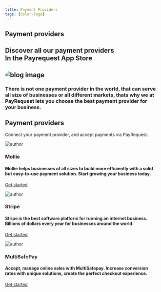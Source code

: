 ```yaml
---
title: Payment Providers
tags: [color-logo]
---
```



<!-- Breadcrumb Start -->
<section class="breadcrumb-area">
         <div class="breadcrumb-shape"></div>
         <div class="container">
            <div class="row">
               <div class="col-lg-12">
                  <div class="breadcrumb-inn">
                     <div class="section-title wow fadeInUp" data-wow-duration="1s" data-wow-delay="0.3s">
                       <h2>Payment <span>providers</span></h2>
                     </div>
                  </div>
               </div>
            </div>
         </div>
      </section>
 <!-- Breadcrumb End -->
       

<section class="about-page-section section_100">
         <div class="container">
            <div class="row">
               <div class="col-lg-12">
                  <div class="section-title wow fadeInUp" data-wow-duration="1s" data-wow-delay="0.3s" style="visibility: visible; animation-duration: 1s; animation-delay: 0.3s; animation-name: fadeInUp;">
                     <h2>Discover all our payment providers <br>In the 
<span>Payrequest App Store</span>

</h2>
                  </div>
               </div>
            </div>
            <div class="row align-items-center">
               <div class="col-lg-5 lg-1">
                  <div class="about-page-left wow fadeInLeft" data-wow-duration="1s" data-wow-delay="0.5s" style="visibility: visible; animation-duration: 1s; animation-delay: 0.5s; animation-name: fadeInLeft;">
                     <h2 class="mr-5"><div class="">
                        <img src="https://i.imgur.com/VJDXcFv.png" alt="blog image" style="
    border-radius: 20px;
">
                     </div></h2>
                  </div>
               </div>
               <div class="col-lg-6">
                  <div class="about-page-text wow fadeInRight" data-wow-duration="1s" data-wow-delay="0.6s" style="visibility: visible; animation-duration: 1s; animation-delay: 0.6s; animation-name: fadeInRight;">
                     <h3>There is not one payment provider in the world, that can serve all size of businesses or all different markets, thats why we at PayRequest lets you choose the best payment provider for your business.
</h3>
                  </div>
               </div>
            </div>
         </div>
      </section>




<section class="blog-section section_100">
         <div class="container">
            <div class="row align-items-center">
               <div class="col-lg-5 col-md-12">
                  <div class="section-title wow fadeInLeft" data-wow-duration="1s" data-wow-delay="0.3s" style="visibility: visible; animation-duration: 1s; animation-delay: 0.3s; animation-name: fadeInLeft;">
                     <h2><span>Payment</span> providers</h2>
                  </div>
               </div>
               <div class="col-lg-7 col-md-12">
                  <div class="section-para wow fadeInRight" data-wow-duration="1s" data-wow-delay="0.4s" style="visibility: visible; animation-duration: 1s; animation-delay: 0.4s; animation-name: fadeInRight;">
                     <p>Connect your payment provider, and accept payments via PayRequest.</p>
                  </div>
               </div>
            </div>
            <div class="row">
               <div class="col-lg-4 col-md-6">
                  <div class="blog-item wow fadeInLeft" data-wow-duration="1s" data-wow-delay="0.3s" style="visibility: visible; animation-duration: 1s; animation-delay: 0.3s; animation-name: fadeInLeft;">
                     
<div class="blog-desc">
                        <div class="meta-image">
                           <div class="author-round">
                              <img src="https://i.imgur.com/zF6DviU.png" alt="author">
                           </div>
                           <div class="tags">
                              



  <h3>Mollie</h3>
                           </div>
                        </div>
                        <div class="blog-text">
                           
<h4>Mollie helps businesses of all sizes to build more efficiently with a solid but easy-to-use payment solution. Start growing your business today.


</h4>

<a href="#" class="theme-btn mt-4" style="">Get started<span class="fa fa-chevron-right"></span></a>
          
</div>
                     </div>
                  </div>
               </div>
               <div class="col-lg-4 col-md-6">
                  <div class="blog-item wow fadeInLeft" data-wow-duration="1s" data-wow-delay="0.3s" style="visibility: visible; animation-duration: 1s; animation-delay: 0.3s; animation-name: fadeInLeft;">
                     
<div class="blog-desc">
                        <div class="meta-image">
                           <div class="author-round">
                              <img src="https://pbs.twimg.com/profile_images/1280236709825835008/HmeYTwai_400x400.png" alt="author">
                           </div>
                           <div class="tags">
                              



<h3>Stripe</h3>
                           </div>
                        </div>
                        <div class="blog-text">
                           
<h4>Stripe is the best software platform for running an internet business. Billions of dollars every year for businesses around the world.


</h4>

<a href="#" class="theme-btn mt-4" style="">Get started<span class="fa fa-chevron-right"></span></a>
          
</div>
                     </div>
                  </div>
               </div>
               <div class="col-lg-4 col-md-6">
                  <div class="blog-item wow fadeInLeft" data-wow-duration="1s" data-wow-delay="0.3s" style="visibility: visible; animation-duration: 1s; animation-delay: 0.3s; animation-name: fadeInLeft;">
                     
<div class="blog-desc">
                        <div class="meta-image">
                           <div class="author-round">
                              <img src="https://pbs.twimg.com/profile_images/616887524988813313/2I8OJAPD.jpg" alt="author">
                           </div>
                           <div class="tags">
                              



<h3>MultiSafePay</h3>
                           </div>
                        </div>
                        <div class="blog-text">
                           
<h4>Accept, manage online sales with MultiSafepay. Increase conversion rates with unique solutions, create the perfect checkout experience.


</h4>

<a href="#" class="theme-btn mt-4" style="">Get started<span class="fa fa-chevron-right"></span></a>
          
  </div>
                     </div>
                  </div>
               </div>
            </div>
         </div>
      </section>

